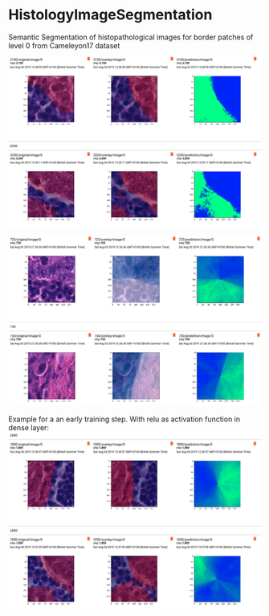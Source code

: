 # HistologyImageSegmentation
Semantic Segmentation of histopathological images
for border patches of level 0 from Cameleyon17 dataset

![alt text](https://raw.githubusercontent.com/yoavalon/HistologyImageSegmentation/master/Selection_138.png)

![alt text](https://raw.githubusercontent.com/yoavalon/HistologyImageSegmentation/master/Selection_134.png)

Example for a an early training step.
With relu as activation function in dense layer:
![alt text](https://raw.githubusercontent.com/yoavalon/HistologyImageSegmentation/master/Selection_137.png)
